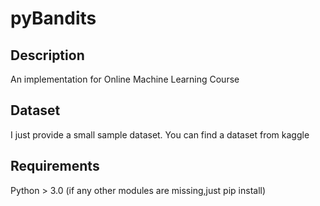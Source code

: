 # pyBandits


## Description
An implementation for Online Machine Learning Course

## Dataset
I just provide a small sample dataset. You can find a dataset from kaggle

## Requirements
Python > 3.0
(if any other modules are missing,just pip install)


